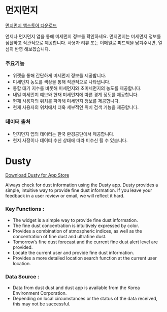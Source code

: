 # 먼지먼지

[먼지먼지 앱스토어 다운로드](https://itunes.apple.com/kr/app/먼지먼지/id1346903675?l=en&mt=8)

언제나 먼지먼지 앱을 통해 미세먼지 정보를 확인하세요. 먼지먼지는 미세먼지 정보를 심플하고 직관적으로 제공합니다. 사용자 리뷰 또는 이메일로 피드백을 남겨주시면, 열심히 반영 해보겠습니다.

### 주요기능
- 위젯을 통해 간단하게 미세먼지 정보를 제공합니다.
- 미세먼지 농도를 색상을 통해 직관적으로 나타냅니다.
- 통합 대기 지수를 비롯해 미세먼지와 초미세먼지의 농도를 제공합니다.
- 내일 미세먼지 예보와 현재 미세먼지에 따른 경계 정도를 제공합니다.
- 현재 사용자의 위치를 파악해 미세먼지 정보를 제공합니다.
- 현재 사용자의 위치에서 더욱 세부적인 위치 검색 기능을 제공합니다.

### 데이터 출처
- 먼지먼지 앱의 데이터는 한국 환경공단에서 제공합니다.
- 현지 사정이나 데이터 수신 상태에 따라 미수신 될 수 있습니다.




# Dusty

[Download Dusty for App Store](https://itunes.apple.com/kr/app/먼지먼지/id1346903675?l=en&mt=8)

Always check for dust information using the Dusty app. Dusty provides a simple, intuitive way to provide fine dust information. If you leave your feedback in a user review or email, we will reflect it hard.

### Key Functions :
- The widget is a simple way to provide fine dust information.
- The fine dust concentration is intuitively expressed by color.
- Provides a combination of atmospheric indices, as well as the concentration of fine dust and ultrafine dust.
- Tomorrow’s fine dust forecast and the current fine dust alert level are provided.
- Locate the current user and provide fine dust information.
- Provides a more detailed location search function at the current user location.

### Data Source :
- Data from dust dust and dust app is available from the Korea Environment Corporation.
- Depending on local circumstances or the status of the data received, this may not be successful.